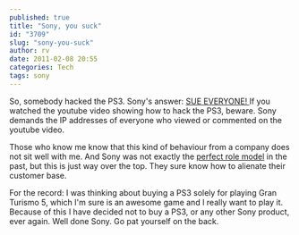 ```yaml
---
published: true
title: "Sony, you suck"
id: "3709"
slug: "sony-you-suck"
author: rv
date: 2011-02-08 20:55
categories: Tech
tags: sony
---
```

So, somebody hacked the PS3. Sony's answer: <a href="http://www.techspot.com/news/42317-sony-demands-identities-from-google-twitter-in-ps3-hacking-lawsuit.html" target="_blank">SUE EVERYONE! </a>If you watched the youtube video showing how to hack the PS3, beware. Sony demands the IP addresses of everyone who viewed or commented on the youtube video.

Those who know me know that this kind of behaviour from a company does not sit well with me. And Sony was not exactly the <a href="https://en.wikipedia.org/wiki/Sony_BMG_copy_protection_rootkit_scandal" target="_blank">perfect role model</a> in the past, but this is just way over the top. They sure know how to alienate their customer base.

For the record: I was thinking about buying a PS3 solely for playing Gran Turismo 5, which I'm sure is an awesome game and I really want to play it. Because of this I have decided not to buy a PS3, or any other Sony product, ever again. Well done Sony. Go pat yourself on the back.